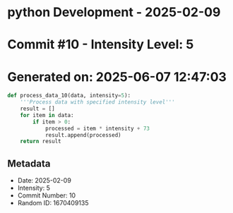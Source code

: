 ﻿# python Development - 2025-02-09
# Commit #10 - Intensity Level: 5
# Generated on: 2025-06-07 12:47:03
```python
def process_data_10(data, intensity=5):
    '''Process data with specified intensity level'''
    result = []
    for item in data:
        if item > 0:
            processed = item * intensity + 73
            result.append(processed)
    return result
```
## Metadata
- Date: 2025-02-09
- Intensity: 5
- Commit Number: 10
- Random ID: 1670409135
